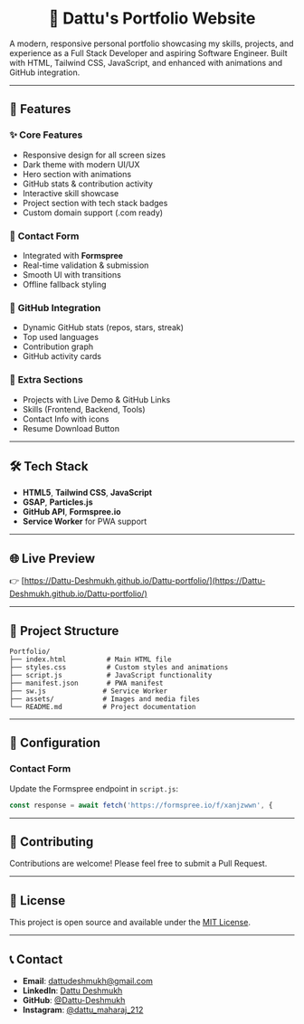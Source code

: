 <div align="center">

# 💼 Dattu's Portfolio Website

</div>

A modern, responsive personal portfolio showcasing my skills, projects, and experience as a Full Stack Developer and aspiring Software Engineer. Built with HTML, Tailwind CSS, JavaScript, and enhanced with animations and GitHub integration.

---

## 🚀 Features

### ✨ **Core Features**
- Responsive design for all screen sizes  
- Dark theme with modern UI/UX  
- Hero section with animations  
- GitHub stats & contribution activity  
- Interactive skill showcase  
- Project section with tech stack badges  
- Custom domain support (.com ready)

### 📧 **Contact Form**
- Integrated with **Formspree**  
- Real-time validation & submission  
- Smooth UI with transitions  
- Offline fallback styling

### 🐙 **GitHub Integration**
- Dynamic GitHub stats (repos, stars, streak)  
- Top used languages  
- Contribution graph  
- GitHub activity cards

### 💬 **Extra Sections**
- Projects with Live Demo & GitHub Links  
- Skills (Frontend, Backend, Tools)  
- Contact Info with icons  
- Resume Download Button

---

## 🛠️ Tech Stack

- **HTML5**, **Tailwind CSS**, **JavaScript**
- **GSAP**, **Particles.js**
- **GitHub API**, **Formspree.io**
- **Service Worker** for PWA support

---

## 🌐 Live Preview

👉 [https://Dattu-Deshmukh.github.io/Dattu-portfolio/](https://Dattu-Deshmukh.github.io/Dattu-portfolio/)

---

## 📁 Project Structure

```
Portfolio/
├── index.html          # Main HTML file
├── styles.css          # Custom styles and animations
├── script.js           # JavaScript functionality
├── manifest.json       # PWA manifest
├── sw.js              # Service Worker
├── assets/            # Images and media files
└── README.md          # Project documentation
```

---

## 🔧 Configuration

### Contact Form
Update the Formspree endpoint in `script.js`:
```javascript
const response = await fetch('https://formspree.io/f/xanjzwwn', {
```
---

## 🤝 Contributing

Contributions are welcome! Please feel free to submit a Pull Request.

---

## 📄 License

This project is open source and available under the [MIT License](LICENSE).

---

## 📞 Contact

- **Email**: dattudeshmukh@gmail.com
- **LinkedIn**: [Dattu Deshmukh](https://www.linkedin.com/in/dattudeshmukh2)
- **GitHub**: [@Dattu-Deshmukh](https://github.com/Dattu-Deshmukh)
- **Instagram**: [@dattu_maharaj_212](https://www.instagram.com/dattu_maharaj_212)

